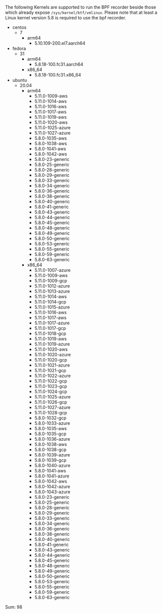 The following Kernels are supported to run the BPF recorder beside those which already expose `/sys/kernel/btf/vmlinux`. Please note that at least a Linux kernel version 5.8 is required to use the bpf recorder.

- centos
  - 7
    - arm64
      - 5.10.109-200.el7.aarch64
- fedora
  - 31
    - arm64
      - 5.8.18-100.fc31.aarch64
    - x86_64
      - 5.8.18-100.fc31.x86_64
- ubuntu
  - 20.04
    - arm64
      - 5.11.0-1009-aws
      - 5.11.0-1014-aws
      - 5.11.0-1016-aws
      - 5.11.0-1017-aws
      - 5.11.0-1019-aws
      - 5.11.0-1020-aws
      - 5.11.0-1025-azure
      - 5.11.0-1027-azure
      - 5.8.0-1035-aws
      - 5.8.0-1038-aws
      - 5.8.0-1041-aws
      - 5.8.0-1042-aws
      - 5.8.0-23-generic
      - 5.8.0-25-generic
      - 5.8.0-28-generic
      - 5.8.0-29-generic
      - 5.8.0-33-generic
      - 5.8.0-34-generic
      - 5.8.0-36-generic
      - 5.8.0-38-generic
      - 5.8.0-40-generic
      - 5.8.0-41-generic
      - 5.8.0-43-generic
      - 5.8.0-44-generic
      - 5.8.0-45-generic
      - 5.8.0-48-generic
      - 5.8.0-49-generic
      - 5.8.0-50-generic
      - 5.8.0-53-generic
      - 5.8.0-55-generic
      - 5.8.0-59-generic
      - 5.8.0-63-generic
    - x86_64
      - 5.11.0-1007-azure
      - 5.11.0-1009-aws
      - 5.11.0-1009-gcp
      - 5.11.0-1012-azure
      - 5.11.0-1013-azure
      - 5.11.0-1014-aws
      - 5.11.0-1014-gcp
      - 5.11.0-1015-azure
      - 5.11.0-1016-aws
      - 5.11.0-1017-aws
      - 5.11.0-1017-azure
      - 5.11.0-1017-gcp
      - 5.11.0-1018-gcp
      - 5.11.0-1019-aws
      - 5.11.0-1019-azure
      - 5.11.0-1020-aws
      - 5.11.0-1020-azure
      - 5.11.0-1020-gcp
      - 5.11.0-1021-azure
      - 5.11.0-1021-gcp
      - 5.11.0-1022-azure
      - 5.11.0-1022-gcp
      - 5.11.0-1023-gcp
      - 5.11.0-1024-gcp
      - 5.11.0-1025-azure
      - 5.11.0-1026-gcp
      - 5.11.0-1027-azure
      - 5.11.0-1028-gcp
      - 5.8.0-1032-gcp
      - 5.8.0-1033-azure
      - 5.8.0-1035-aws
      - 5.8.0-1035-gcp
      - 5.8.0-1036-azure
      - 5.8.0-1038-aws
      - 5.8.0-1038-gcp
      - 5.8.0-1039-azure
      - 5.8.0-1039-gcp
      - 5.8.0-1040-azure
      - 5.8.0-1041-aws
      - 5.8.0-1041-azure
      - 5.8.0-1042-aws
      - 5.8.0-1042-azure
      - 5.8.0-1043-azure
      - 5.8.0-23-generic
      - 5.8.0-25-generic
      - 5.8.0-28-generic
      - 5.8.0-29-generic
      - 5.8.0-33-generic
      - 5.8.0-34-generic
      - 5.8.0-36-generic
      - 5.8.0-38-generic
      - 5.8.0-40-generic
      - 5.8.0-41-generic
      - 5.8.0-43-generic
      - 5.8.0-44-generic
      - 5.8.0-45-generic
      - 5.8.0-48-generic
      - 5.8.0-49-generic
      - 5.8.0-50-generic
      - 5.8.0-53-generic
      - 5.8.0-55-generic
      - 5.8.0-59-generic
      - 5.8.0-63-generic

Sum: 98

